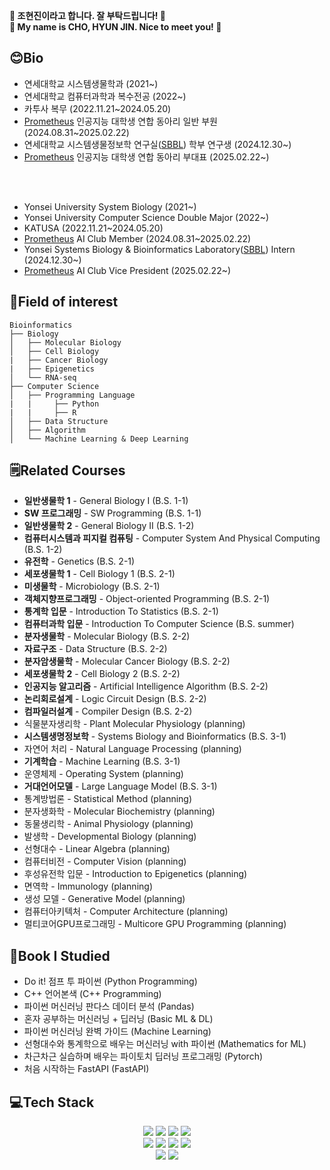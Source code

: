 **👋 조현진이라고 합니다. 잘 부탁드립니다! 👋**
<br>
**👋 My name is CHO, HYUN JIN. Nice to meet you! 👋**

## 😊Bio
* 연세대학교 시스템생물학과 (2021~)
* 연세대학교 컴퓨터과학과 복수전공 (2022~)
* 카투사 복무 (2022.11.21~2024.05.20)
* [Prometheus](https://prometheus-ai.net/) 인공지능 대학생 연합 동아리 일반 부원 (2024.08.31~2025.02.22)
* 연세대학교 시스템생물정보학 연구실([SBBL](https://www.sbblaboratory.com/)) 학부 연구생 (2024.12.30~)
* [Prometheus](https://prometheus-ai.net/) 인공지능 대학생 연합 동아리 부대표 (2025.02.22~)

<br>
<br>

* Yonsei University System Biology (2021~)
* Yonsei University Computer Science Double Major (2022~)
* KATUSA (2022.11.21~2024.05.20)
* [Prometheus](https://prometheus-ai.net/) AI Club Member (2024.08.31~2025.02.22)
* Yonsei Systems Biology & Bioinformatics Laboratory([SBBL](https://www.sbblaboratory.com/)) Intern (2024.12.30~)
* [Prometheus](https://prometheus-ai.net/) AI Club Vice President (2025.02.22~)


## 🧬Field of interest

~~~
Bioinformatics
├── Biology
│   ├── Molecular Biology
│   ├── Cell Biology
|   ├── Cancer Biology
|   ├── Epigenetics
│   └── RNA-seq
├── Computer Science
│   ├── Programming Language
|   |     ├── Python
|   |     ├── R
│   ├── Data Structure
│   ├── Algorithm
│   └── Machine Learning & Deep Learning
~~~

## 🗒Related Courses
* **일반생물학 1** - General Biology I (B.S. 1-1)
* **SW 프로그래밍** - SW Programming (B.S. 1-1)
* **일반생물학 2** - General Biology II (B.S. 1-2)
* **컴퓨터시스템과 피지컬 컴퓨팅** - Computer System And Physical Computing (B.S. 1-2)
* **유전학** - Genetics (B.S. 2-1)
* **세포생물학 1** - Cell Biology 1 (B.S. 2-1)
* **미생물학** - Microbiology (B.S. 2-1)
* **객체지향프로그래밍** - Object-oriented Programming (B.S. 2-1)
* **통계학 입문** - Introduction To Statistics (B.S. 2-1)
* **컴퓨터과학 입문** - Introduction To Computer Science (B.S. summer)
* **분자생물학** - Molecular Biology (B.S. 2-2)
* **자료구조** - Data Structure (B.S. 2-2)
* **분자암생물학** - Molecular Cancer Biology (B.S. 2-2)
* **세포생물학 2** - Cell Biology 2 (B.S. 2-2)
* **인공지능 알고리즘** - Artificial Intelligence Algorithm (B.S. 2-2)
* **논리회로설계** - Logic Circuit Design (B.S. 2-2)
* **컴파일러설계** - Compiler Design (B.S. 2-2)
* 식물분자생리학 - Plant Molecular Physiology (planning)
* **시스템생명정보학** - Systems Biology and Bioinformatics (B.S. 3-1)
* 자연어 처리 - Natural Language Processing (planning)
* **기계학습** - Machine Learning (B.S. 3-1)
* 운영체제 - Operating System (planning)
* **거대언어모델** - Large Language Model (B.S. 3-1)
* 통계방법론 - Statistical Method (planning)
* 분자생화학 - Molecular Biochemistry (planning)
* 동물생리학 - Animal Physiology (planning)
* 발생학 - Developmental Biology (planning)
* 선형대수 - Linear Algebra (planning)
* 컴퓨터비전 - Computer Vision (planning)
* 후성유전학 입문 - Introduction to Epigenetics (planning)
* 면역학 - Immunology (planning)
* 생성 모델 - Generative Model (planning)
* 컴퓨터아키텍처 - Computer Architecture (planning)
* 멀티코어GPU프로그래밍 - Multicore GPU Programming (planning)

## 📖Book I Studied
* Do it! 점프 투 파이썬 (Python Programming)
* C++ 언어본색 (C++ Programming)
* 파이썬 머신러닝 판다스 데이터 분석 (Pandas)
* 혼자 공부하는 머신러닝 + 딥러닝 (Basic ML & DL)
* 파이썬 머신러닝 완벽 가이드 (Machine Learning)
* 선형대수와 통계학으로 배우는 머신러닝 with 파이썬 (Mathematics for ML)
* 차근차근 실습하며 배우는 파이토치 딥러닝 프로그래밍 (Pytorch)
* 처음 시작하는 FastAPI (FastAPI)

## 💻Tech Stack
<div align=center> 
  <img src="https://img.shields.io/badge/python-3670A0?style=for-the-badge&logo=python&logoColor=ffdd54">
  <img src="https://img.shields.io/badge/R-276DC3?style=for-the-badge&logo=R&logoColor=white">
  <img src="https://img.shields.io/badge/java-%23ED8B00.svg?style=for-the-badge&logo=openjdk&logoColor=white">
  <img src="https://img.shields.io/badge/C++-00599C?style=for-the-badge&logo=C++&logoColor=white">
  <br>
  <img src="https://img.shields.io/badge/Pandas-150458?style=for-the-badge&logo=Pandas&logoColor=white">
  <img src="https://img.shields.io/badge/Numpy-013243?style=for-the-badge&logo=Numpy&logoColor=white">
  <img src="https://img.shields.io/badge/scikit-learn-F7931E?style=for-the-badge&logo=scikit-learn&logoColor=white">
  <img src="https://img.shields.io/badge/PyTorch-EE4C2C?style=for-the-badge&logo=PyTorch&logoColor=white">
  <br>
  <img src="https://img.shields.io/badge/GitHub-181717?style=for-the-badge&logo=GitHub&logoColor=white">
  <img src="https://img.shields.io/badge/FastAPI-009688?style=for-the-badge&logo=FastAPI&logoColor=white">
  
  
  
</div>
